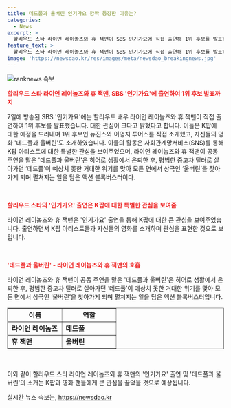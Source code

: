 ```yaml
---
title: 데드풀과 울버린 인기가요 깜짝 등장한 이유는?
categories:
  - News
excerpt: >
  할리우드 스타 라이언 레이놀즈와 휴 잭맨이 SBS 인기가요에 직접 출연해 1위 후보를 발표하며 K팝 아티스트들과의 인연을 공개했다. 두 배우는 K팝에 대한 애정을 드러내며 뉴진스와 이영지 투어스를 직접 소개하고 개봉을 앞둔 영화 데드풀과 울버린을 홍보했다. 라이언 레이놉즈는 SNS를 통해 K팝 아티스트에 대한 특별한 관심을 드러내었고, 휴 잭맨은 서울시 홍보대사로 활약한 바 있다. 함께 출연한 영화 데드풀과 울버린은 히어로 생활에서 은퇴한 데드풀과 울버린의 이야기를 다룬다.
feature_text: >
  할리우드 스타 라이언 레이놀즈와 휴 잭맨이 SBS 인기가요에 직접 출연해 1위 후보를 발표하며 K팝 아티스트들과의 인연을 공개했다. 두 배우는 K팝에 대한 애정을 드러내며 뉴진스와 이영지 투어스를 직접 소개하고 개봉을 앞둔 영화 데드풀과 울버린을 홍보했다. 라이언 레이놉즈는 SNS를 통해 K팝 아티스트에 대한 특별한 관심을 드러내었고, 휴 잭맨은 서울시 홍보대사로 활약한 바 있다. 함께 출연한 영화 데드풀과 울버린은 히어로 생활에서 은퇴한 데드풀과 울버린의 이야기를 다룬다.
image: 'https://newsdao.kr/res/images/meta/newsdao_breakingnews.jpg'
---
```


<p><img src="https://newsdao.kr/res/images/meta/newsdao_breakingnews.jpg" alt="ranknews 속보" /></p>

<p><b><span style="color: #ee2323;">할리우드 스타 라이언 레이놀즈와 휴 잭맨, SBS '인기가요'에 출연하여 1위 후보 발표까지</span></b></p>

<p>7일에 방송된 SBS '인기가요'에는 할리우드 배우 라이언 레이놀즈와 휴 잭맨이 직접 출연하여 1위 후보를 발표했습니다. 대한 관심이 크다고 밝혔다고 합니다. 이들은 K팝에 대한 애정을 드러내며 1위 후보인 뉴진스와 이영지 투어스를 직접 소개했고, 자신들의 영화 '데드풀과 울버린'도 소개하였습니다. 이들의 활동은 사회관계망서비스(SNS)를 통해 K팝 아티스트에 대한 특별한 관심을 보여주었으며, 라이언 레이놉즈와 휴 잭맨이 공동 주연을 맡은 '데드풀과 울버린'은 히어로 생활에서 은퇴한 후, 평범한 중고차 딜러로 살아가던 ‘데드풀’이 예상치 못한 거대한 위기를 맞아 모든 면에서 상극인 ‘울버린’을 찾아가게 되며 펼쳐지는 일을 담은 액션 블록버스터이다.</p>

<p data-ke-size="size16">&nbsp;</p>

<p><b><span style="color: #ee2323;">할리우드 스타의 '인기가요' 출연은 K팝에 대한 특별한 관심을 보여줌</span></b></p>

<p>라이언 레이놉즈와 휴 잭맨은 '인기가요' 출연을 통해 K팝에 대한 큰 관심을 보여주었습니다. 출연하면서 K팝 아티스트들과 자신들의 영화를 소개하며 관심을 표현한 것으로 보입니다.</p>

<p data-ke-size="size16">&nbsp;</p>

<p><b><span style="color: #ee2323;">'데드풀과 울버린' - 라이언 레이놉즈와 휴 잭맨의 호흡</span></b></p>

<p>라이언 레이놉즈와 휴 잭맨이 공동 주연을 맡은 '데드풀과 울버린'은 히어로 생활에서 은퇴한 후, 평범한 중고차 딜러로 살아가던 ‘데드풀’이 예상치 못한 거대한 위기를 맞아 모든 면에서 상극인 ‘울버린’을 찾아가게 되며 펼쳐지는 일을 담은 액션 블록버스터입니다.</p>

<table style="width: 100%;" border="1">
<tbody>
<tr>
<td style="text-align: center; height: 17px;"><b>이름</b></td>
<td style="text-align: center; height: 17px;"><b>역할</b></td>
</tr>
<tr>
<td style="text-align: left; width: 49.3333%;"><b>라이언 레이놉즈</b></td>
<td style="text-align: left; width: 49.3333%;"><b>데드풀</b></td>
</tr>
<tr>
<td style="text-align: left; width: 49.3333%;"><b>휴 잭맨</b></td>
<td style="text-align: left; width: 49.3333%;"><b>울버린</b></td>
</tr>
</tbody>
</table>

<p data-ke-size="size16">&nbsp;</p>

<p>이와 같이 할리우드 스타 라이언 레이놉즈와 휴 잭맨의 '인기가요' 출연 및 '데드풀과 울버린'의 소개는 K팝과 영화 팬들에게 큰 관심을 끌었을 것으로 예상됩니다.</p>
실시간 뉴스 속보는, <a href="https://newsdao.kr" rel="dofollow">https://newsdao.kr</a>


